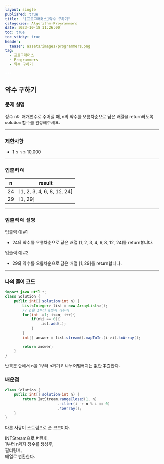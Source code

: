```yaml
---
layout: single
published: true
title:  "[프로그래머스]약수 구하기"
categories: Algorithm-Programmers
date: 2023-10-18 11:26:00
toc: true
toc_sticky: true
header:
  teaser: assets/images/programmers.png
tag:   
  - 프로그래머스
  - Programmers
  - 약수 구하기

---
```


## 약수 구하기


### 문제 설명

정수 n이 매개변수로 주어질 때, n의 약수를 오름차순으로 담은 배열을 return하도록 solution 함수를 완성해주세요.




----------------

### 제한사항

* 1 ≤ n ≤ 10,000


----------------

### 입출력 예



|n	|result|
|---|---|
|24	|[1, 2, 3, 4, 6, 8, 12, 24]|
|29	|[1, 29]|

----------------

### 입출력 예 설명

입출력 예 #1  

* 24의 약수를 오름차순으로 담은 배열 [1, 2, 3, 4, 6, 8, 12, 24]를 return합니다.
  

입출력 예 #2  

* 29의 약수를 오름차순으로 담은 배열 [1, 29]를 return합니다.
  

  

  

  

----------------

### 나의 풀이 코드

```java
import java.util.*;
class Solution {
    public int[] solution(int n) {
        List<Integer> list = new ArrayList<>(); 
        // n을 1부터 n까지 나누기
        for(int i=1; i<=n; i++){
            if(n%i == 0){
                list.add(i);
            }
        }
        int[] answer = list.stream().mapToInt(i->i).toArray();
        
        return answer;
    }
}
```

반복문 안에서 n을 1부터 n까기로 나누어떨어지는 값만 추출한다.



### 배운점


```java
class Solution {
    public int[] solution(int n) {
        return IntStream.rangeClosed(1, n)
                        .filter(i -> n % i == 0)
                        .toArray();
    }
}
```

다른 사람이 스트림으로 푼 코드이다.

INTStream으로 변환후,  
1부터 n까지 정수를 생성후,  
필터링후,  
배열로 변환한다.  


